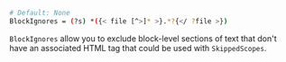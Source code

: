 ```bash
# Default: None
BlockIgnores = (?s) *({< file [^>]* >}.*?{</ ?file >})
```

`BlockIgnores` allow you to exclude block-level sections of text that don't 
have an associated HTML tag that could be used with `SkippedScopes`.